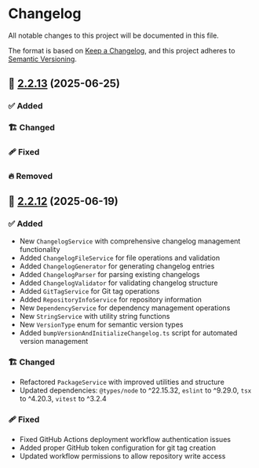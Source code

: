 # Changelog

All notable changes to this project will be documented in this file.

The format is based on [Keep a Changelog](https://keepachangelog.com/en/1.1.0/),
and this project adheres to [Semantic Versioning](http://semver.org/spec/v2.0.0.html).

## 🔖 [2.2.13] (2025-06-25)

### ✅ Added

### 🏗️ Changed

### 🩹 Fixed

### 🔥 Removed

## 🔖 [2.2.12] (2025-06-19)

### ✅ Added

- New `ChangelogService` with comprehensive changelog management functionality
- Added `ChangelogFileService` for file operations and validation
- Added `ChangelogGenerator` for generating changelog entries
- Added `ChangelogParser` for parsing existing changelogs
- Added `ChangelogValidator` for validating changelog structure
- Added `GitTagService` for Git tag operations
- Added `RepositoryInfoService` for repository information
- New `DependencyService` for dependency management operations
- New `StringService` with utility string functions
- New `VersionType` enum for semantic version types
- Added `bumpVersionAndInitializeChangelog.ts` script for automated version management

### 🏗️ Changed

- Refactored `PackageService` with improved utilities and structure
- Updated dependencies: `@types/node` to ^22.15.32, `eslint` to ^9.29.0, `tsx` to ^4.20.3, `vitest` to ^3.2.4

### 🩹 Fixed

- Fixed GitHub Actions deployment workflow authentication issues
- Added proper GitHub token configuration for git tag creation
- Updated workflow permissions to allow repository write access

<!-- Link References -->
[2.2.13]: https://github.com/aneuhold/ts-libs/compare/core-ts-lib-v2.2.12...core-ts-lib-v2.2.13
[2.2.12]: https://github.com/aneuhold/ts-libs/releases/tag/core-ts-lib-v2.2.12
